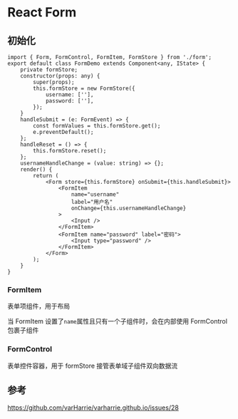 # React Form

## 初始化

```tsx
import { Form, FormControl, FormItem, FormStore } from './form';
export default class FormDemo extends Component<any, IState> {
    private formStore;
    constructor(props: any) {
        super(props);
        this.formStore = new FormStore({
            username: [''],
            password: [''],
        });
    }
    handleSubmit = (e: FormEvent) => {
        const formValues = this.formStore.get();
        e.preventDefault();
    };
    handleReset = () => {
        this.formStore.reset();
    };
    usernameHandleChange = (value: string) => {};
    render() {
        return (
            <Form store={this.formStore} onSubmit={this.handleSubmit}>
                <FormItem
                    name="username"
                    label="用户名"
                    onChange={this.usernameHandleChange}
                >
                    <Input />
                </FormItem>
                <FormItem name="password" label="密码">
                    <Input type="password" />
                </FormItem>
            </Form>
        );
    }
}
```

### FormItem

表单项组件，用于布局

当 FormItem 设置了`name`属性且只有一个子组件时，会在内部使用 FormControl 包裹子组件

### FormControl

表单控件容器，用于 formStore 接管表单域子组件双向数据流

## 参考

https://github.com/varHarrie/varharrie.github.io/issues/28
